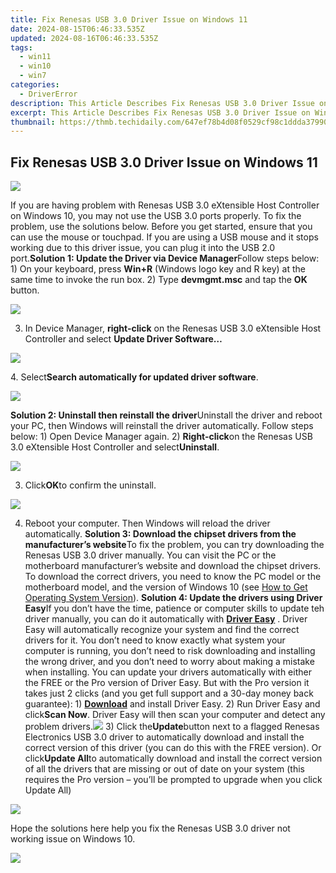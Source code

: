 ```yaml
---
title: Fix Renesas USB 3.0 Driver Issue on Windows 11
date: 2024-08-15T06:46:33.535Z
updated: 2024-08-16T06:46:33.535Z
tags:
  - win11
  - win10
  - win7
categories:
  - DriverError
description: This Article Describes Fix Renesas USB 3.0 Driver Issue on Windows 11
excerpt: This Article Describes Fix Renesas USB 3.0 Driver Issue on Windows 11
thumbnail: https://thmb.techidaily.com/647ef78b4d08f0529cf98c1ddda37990b536ba3daaeb866103686a0f1d6cb404.jpg
---
```


## Fix Renesas USB 3.0 Driver Issue on Windows 11

![](https://images.drivereasy.com/wp-content/uploads/2017/05/img_59127f46ab923.jpg)

If you are having problem with Renesas USB 3.0 eXtensible Host Controller on Windows 10, you may not use the USB 3.0 ports properly. To fix the problem, use the solutions below. Before you get started, ensure that you can use the mouse or touchpad. If you are using a USB mouse and it stops working due to this driver issue, you can plug it into the USB 2.0 port.**Solution 1: Update the Driver via Device Manager**Follow steps below: 1) On your keyboard, press **Win+R**  (Windows logo key and R key) at the same time to invoke the run box. 2) Type **devmgmt.msc** and tap the **OK**  button.

![](https://images.drivereasy.com/wp-content/uploads/2018/03/img_5a97aa4b5e18e.png)

3) In Device Manager, **right-click** on the Renesas USB 3.0 eXtensible Host Controller and select **Update Driver Software…**

![](https://images.drivereasy.com/wp-content/uploads/2017/05/img_59128c10cee30.png)

4\. Select**Search automatically for updated driver software**.

![](https://images.drivereasy.com/wp-content/uploads/2017/05/img_59128c51cbfd8.png)

 **Solution 2: Uninstall then reinstall the driver**Uninstall the driver and reboot your PC, then Windows will reinstall the driver automatically. Follow steps below: 1) Open Device Manager again. 2) **Right-click**on the Renesas USB 3.0 eXtensible Host Controller and select**Uninstall**.

![](https://images.drivereasy.com/wp-content/uploads/2017/05/img_59128b28aba69.png)

3) Click**OK**to confirm the uninstall.

![](https://images.drivereasy.com/wp-content/uploads/2017/05/img_59128b59473a1.png)

4) Reboot your computer. Then Windows will reload the driver automatically. **Solution 3: Download the chipset drivers from the manufacturer’s website**To fix the problem, you can try downloading the Renesas USB 3.0 driver manually. You can visit the PC or the motherboard manufacturer’s website and download the chipset drivers. To download the correct drivers, you need to know the PC model or the motherboard model, and the version of Windows 10 (see [How to Get Operating System Version](https://tools.techidaily.com/drivereasy/download/)). **Solution 4: Update the drivers using Driver Easy**If you don’t have the time, patience or computer skills to update teh driver manually, you can do it automatically with **[Driver Easy](https://tools.techidaily.com/drivereasy/download/)** . Driver Easy will automatically recognize your system and find the correct drivers for it. You don’t need to know exactly what system your computer is running, you don’t need to risk downloading and installing the wrong driver, and you don’t need to worry about making a mistake when installing. You can update your drivers automatically with either the FREE or the Pro version of Driver Easy. But with the Pro version it takes just 2 clicks (and you get full support and a 30-day money back guarantee): 1) **[Download](https://tools.techidaily.com/drivereasy/download/)**  and install Driver Easy. 2) Run Driver Easy and click**Scan Now**. Driver Easy will then scan your computer and detect any problem drivers.![](https://images.drivereasy.com/wp-content/uploads/2017/05/img_591291071dccb.png) 3) Click the**Update**button next to a flagged Renesas Electronics USB 3.0 driver to automatically download and install the correct version of this driver (you can do this with the FREE version). Or click**Update All**to automatically download and install the correct version of all the drivers that are missing or out of date on your system (this requires the Pro version – you’ll be prompted to upgrade when you click Update All)

![](https://images.drivereasy.com/wp-content/uploads/2017/05/img_591292a93eb68.jpg)

Hope the solutions here help you fix the Renesas USB 3.0 driver not working issue on Windows 10.

<ins class="adsbygoogle"
     style="display:block"
     data-ad-format="autorelaxed"
     data-ad-client="ca-pub-7571918770474297"
     data-ad-slot="1223367746"></ins>



<ins class="adsbygoogle"
     style="display:block"
     data-ad-client="ca-pub-7571918770474297"
     data-ad-slot="8358498916"
     data-ad-format="auto"
     data-full-width-responsive="true"></ins>



<!-- affiliate ads begin -->
<a href="https://store.movavi.com/affiliate.php?ACCOUNT=MOVAVI&AFFILIATE=108875&PATH=https%3A%2F%2Fwww.movavi.com%3FAFFILIATE%3D108875%26RESOURCE%3DMovavi%2BVideo%2BEditor%2Bbox"><img src="https://mcusercontent.com/0885a03ded3d480dca9287f12/images/6d3207fd-9f15-4c21-f0ad-59c68e6a7e2a.png" border="0"></a>
<!-- affiliate ads end -->